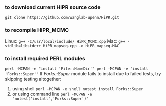 
### to download current HiPR source code
``
git clone https://github.com/wanglab-upenn/HiPR.git
``

### to recompile HiPR_MCMC
Linux:
``
g++ -I/usr/local/include/ HiPR_MCMC.cpp
``
Mac:
``
g++ -stdlib=libstdc++ HiPR_mapseq.cpp -o HiPR_mapseq.MAC
``

### to install required PERL modules
``
perl -MCPAN -e "install 'File::HomeDir'"
perl -MCPAN -e "install 'Forks::Super'"
``
If *Forks::Super* module fails to install due to failed tests, try skipping testing altogether:
1. using shell
``
perl -MCPAN -e shell
notest install Forks::Super
``
2. or using command line
``
perl -MCPAN -e "notest('install','Forks::Super')"
``
